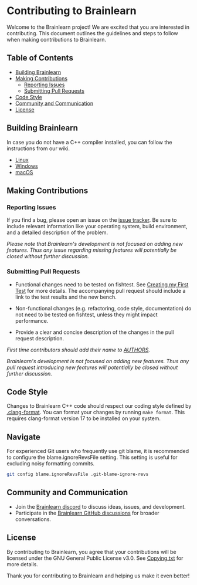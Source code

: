 # Contributing to Brainlearn

Welcome to the Brainlearn project! We are excited that you are interested in
contributing. This document outlines the guidelines and steps to follow when
making contributions to Brainlearn.

## Table of Contents

- [Building Brainlearn](#building-brainlearn)
- [Making Contributions](#making-contributions)
  - [Reporting Issues](#reporting-issues)
  - [Submitting Pull Requests](#submitting-pull-requests)
- [Code Style](#code-style)
- [Community and Communication](#community-and-communication)
- [License](#license)

## Building Brainlearn

In case you do not have a C++ compiler installed, you can follow the
instructions from our wiki.

- [Linux][linux-compiling-link]
- [Windows][windows-compiling-link]
- [macOS][macos-compiling-link]

## Making Contributions

### Reporting Issues

If you find a bug, please open an issue on the
[issue tracker][issue-tracker-link]. Be sure to include relevant information
like your operating system, build environment, and a detailed description of the
problem.

_Please note that Brainlearn's development is not focused on adding new features.
Thus any issue regarding missing features will potentially be closed without
further discussion._

### Submitting Pull Requests

- Functional changes need to be tested on fishtest. See
  [Creating my First Test][creating-my-first-test] for more details.
  The accompanying pull request should include a link to the test results and
  the new bench.

- Non-functional changes (e.g. refactoring, code style, documentation) do not
  need to be tested on fishtest, unless they might impact performance.

- Provide a clear and concise description of the changes in the pull request
  description.

_First time contributors should add their name to [AUTHORS](../AUTHORS)._

_Brainlearn's development is not focused on adding new features. Thus any pull
request introducing new features will potentially be closed without further
discussion._

## Code Style

Changes to Brainlearn C++ code should respect our coding style defined by
[.clang-format](.clang-format). You can format your changes by running
`make format`. This requires clang-format version 17 to be installed on your system.

## Navigate

For experienced Git users who frequently use git blame, it is recommended to
configure the blame.ignoreRevsFile setting.
This setting is useful for excluding noisy formatting commits.

```bash
git config blame.ignoreRevsFile .git-blame-ignore-revs
```

## Community and Communication

- Join the [Brainlearn discord][discord-link] to discuss ideas, issues, and
  development.
- Participate in the [Brainlearn GitHub discussions][discussions-link] for
  broader conversations.

## License

By contributing to Brainlearn, you agree that your contributions will be licensed
under the GNU General Public License v3.0. See [Copying.txt][copying-link] for
more details.

Thank you for contributing to Brainlearn and helping us make it even better!


[copying-link]:           https://github.com/official-brainlearn/Brainlearn/blob/master/Copying.txt
[discord-link]:           https://discord.gg/GWDRS3kU6R
[discussions-link]:       https://github.com/official-brainlearn/Brainlearn/discussions/new
[creating-my-first-test]: https://github.com/official-brainlearn/fishtest/wiki/Creating-my-first-test#create-your-test
[issue-tracker-link]:     https://github.com/official-brainlearn/Brainlearn/issues
[linux-compiling-link]:   https://github.com/official-brainlearn/Brainlearn/wiki/Compiling-from-source#linux
[windows-compiling-link]: https://github.com/official-brainlearn/Brainlearn/wiki/Compiling-from-source#windows
[macos-compiling-link]:   https://github.com/official-brainlearn/Brainlearn/wiki/Compiling-from-source#macos

